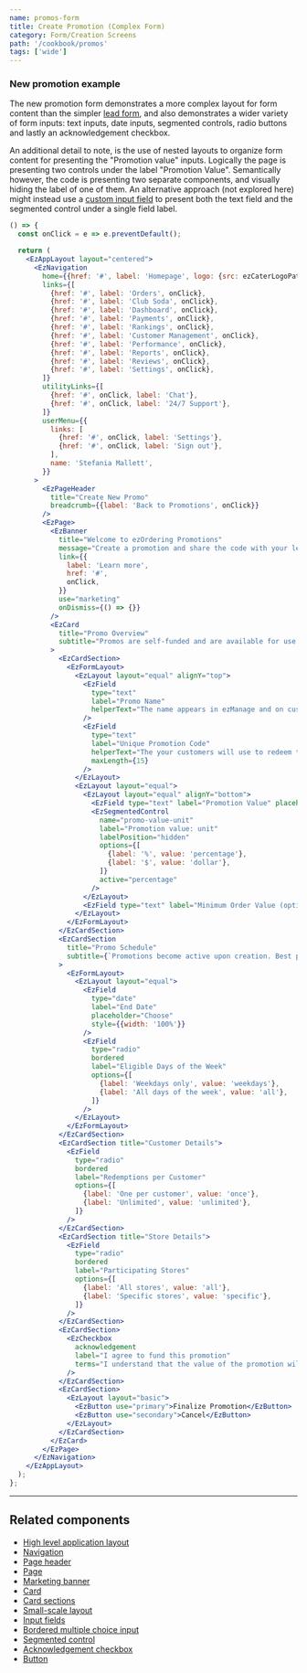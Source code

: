 ```yaml
---
name: promos-form
title: Create Promotion (Complex Form)
category: Form/Creation Screens
path: '/cookbook/promos'
tags: ['wide']
---
```


### New promotion example

The new promotion form demonstrates a more complex layout for form content than the simpler [lead form](/cookbook/lead-form), and also demonstrates a wider variety of form inputs: text inputs, date inputs, segmented controls, radio buttons and lastly an acknowledgement checkbox.

An additional detail to note, is the use of nested layouts to organize form content for presenting the "Promotion value" inputs. Logically the page is presenting two controls under the label "Promotion Value". Semantically however, the code is presenting two separate components, and visually hiding the label of one of them. An alternative approach (not explored here) might instead use a [custom input field](/components/ez-field#custom-input-field) to present both the text field and the segmented control under a single field label.

```jsx
() => {
  const onClick = e => e.preventDefault();

  return (
    <EzAppLayout layout="centered">
      <EzNavigation
        home={{href: '#', label: 'Homepage', logo: {src: ezCaterLogoPath, width: 100}}}
        links={[
          {href: '#', label: 'Orders', onClick},
          {href: '#', label: 'Club Soda', onClick},
          {href: '#', label: 'Dashboard', onClick},
          {href: '#', label: 'Payments', onClick},
          {href: '#', label: 'Rankings', onClick},
          {href: '#', label: 'Customer Management', onClick},
          {href: '#', label: 'Performance', onClick},
          {href: '#', label: 'Reports', onClick},
          {href: '#', label: 'Reviews', onClick},
          {href: '#', label: 'Settings', onClick},
        ]}
        utilityLinks={[
          {href: '#', onClick, label: 'Chat'},
          {href: '#', onClick, label: '24/7 Support'},
        ]}
        userMenu={{
          links: [
            {href: '#', onClick, label: 'Settings'},
            {href: '#', onClick, label: 'Sign out'},
          ],
          name: 'Stefania Mallett',
        }}
      >
        <EzPageHeader
          title="Create New Promo"
          breadcrumb={{label: 'Back to Promotions', onClick}}
        />
        <EzPage>
          <EzBanner
            title="Welcome to ezOrdering Promotions"
            message="Create a promotion and share the code with your leads and customers. The promotion can be redeemed on orders placed through your ezOrdering page."
            link={{
              label: 'Learn more',
              href: '#',
              onClick,
            }}
            use="marketing"
            onDismiss={() => {}}
          />
          <EzCard
            title="Promo Overview"
            subtitle="Promos are self-funded and are available for use within both ezOrdering and Direct Entry."
          >
            <EzCardSection>
              <EzFormLayout>
                <EzLayout layout="equal" alignY="top">
                  <EzField
                    type="text"
                    label="Promo Name"
                    helperText="The name appears in ezManage and on customer receipts"
                  />
                  <EzField
                    type="text"
                    label="Unique Promotion Code"
                    helperText="The your customers will use to redeem the promotion"
                    maxLength={15}
                  />
                </EzLayout>
                <EzLayout layout="equal">
                  <EzLayout layout="equal" alignY="bottom">
                    <EzField type="text" label="Promotion Value" placeholder="0" />
                    <EzSegmentedControl
                      name="promo-value-unit"
                      label="Promotion value: unit"
                      labelPosition="hidden"
                      options={[
                        {label: '%', value: 'percentage'},
                        {label: '$', value: 'dollar'},
                      ]}
                      active="percentage"
                    />
                  </EzLayout>
                  <EzField type="text" label="Minimum Order Value (optional)" placeholder="$" />
                </EzLayout>
              </EzFormLayout>
            </EzCardSection>
            <EzCardSection
              title="Promo Schedule"
              subtitle={`Promotions become active upon creation. Best practice for distribution and tracking is 12 weeks or less.`}
            >
              <EzFormLayout>
                <EzLayout layout="equal">
                  <EzField
                    type="date"
                    label="End Date"
                    placeholder="Choose"
                    style={{width: '100%'}}
                  />
                  <EzField
                    type="radio"
                    bordered
                    label="Eligible Days of the Week"
                    options={[
                      {label: 'Weekdays only', value: 'weekdays'},
                      {label: 'All days of the week', value: 'all'},
                    ]}
                  />
                </EzLayout>
              </EzFormLayout>
            </EzCardSection>
            <EzCardSection title="Customer Details">
              <EzField
                type="radio"
                bordered
                label="Redemptions per Customer"
                options={[
                  {label: 'One per customer', value: 'once'},
                  {label: 'Unlimited', value: 'unlimited'},
                ]}
              />
            </EzCardSection>
            <EzCardSection title="Store Details">
              <EzField
                type="radio"
                bordered
                label="Participating Stores"
                options={[
                  {label: 'All stores', value: 'all'},
                  {label: 'Specific stores', value: 'specific'},
                ]}
              />
            </EzCardSection>
            <EzCardSection>
              <EzCheckbox
                acknowledgement
                label="I agree to fund this promotion"
                terms="I understand that the value of the promotion will be removed from my payment runs from ezCater wherever the promotion has been applied. I am aware that I am responsible for funding and marketing promotion, and that I can cancel this promotion at any time. I understand that this promotion cannot be redeemed by customers on ezCater Marketplace."
              />
            </EzCardSection>
            <EzCardSection>
              <EzLayout layout="basic">
                <EzButton use="primary">Finalize Promotion</EzButton>
                <EzButton use="secondary">Cancel</EzButton>
              </EzLayout>
            </EzCardSection>
          </EzCard>
        </EzPage>
      </EzNavigation>
    </EzAppLayout>
  );
};
```

---

## Related components

- [High level application layout](/components/ez-app-layout)
- [Navigation](/components/ez-navigation)
- [Page header](/components/ez-page-header)
- [Page](/components/ez-page)
- [Marketing banner](/components/ez-banner)
- [Card](/components/ez-card)
- [Card sections](/components/ez-card#card-with-sections)
- [Small-scale layout](/components/ez-layout)
- [Input fields](/components/ez-field)
- [Bordered multiple choice input](/components/ez-field#bordered-multiple-choice-input)
- [Segmented control](/components/ez-segmented-control)
- [Acknowledgement checkbox](/components/ez-checkbox#acknowledgement-checkbox)
- [Button](/components/ez-button)
